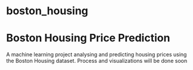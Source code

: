 # boston_housing

# Boston Housing Price Prediction

A machine learning project analysing and predicting housing prices using the Boston Housing dataset.
Process and visualizations will be done soon
